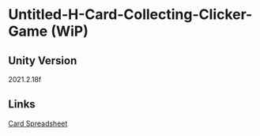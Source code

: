 # Untitled-H-Card-Collecting-Clicker-Game (WiP)  
<h2>Unity Version</h2>  
2021.2.18f  

<h2>Links</h2>  
<a href='https://docs.google.com/spreadsheets/d/1EyYWSnH2h1eT-Slk2ubCbY0FWLeSC0aUeDdBXbeL3i4/edit?usp=sharing'>Card Spreadsheet</a> 
